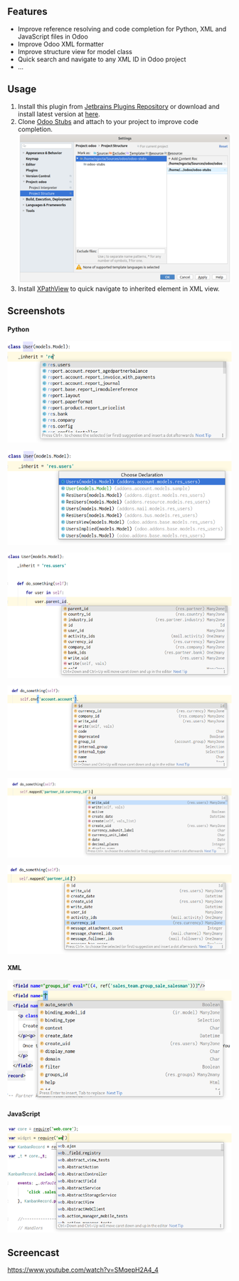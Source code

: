 ## Features
* Improve reference resolving and code completion for Python, XML and JavaScript files in Odoo</li>
* Improve Odoo XML formatter
* Improve structure view for model class
* Quick search and navigate to any XML ID in Odoo project
* ...

## Usage
1. Install this plugin from [Jetbrains Plugins Repository](https://plugins.jetbrains.com/plugin/13499-pycharm-odoo/)
or download and install latest version at [here](https://github.com/trinhanhngoc/pycharm-odoo/releases).
2. Clone [Odoo Stubs](https://github.com/trinhanhngoc/odoo-stubs) and attach to your project to improve code completion.
![](images/odoo-stubs.png)
3. Install [XPathView](https://plugins.jetbrains.com/plugin/12478-xpathview--xslt) to quick navigate to inherited element in XML view.

## Screenshots
#### Python
![Model name completion](images/model-name-completion.png)

![Go to model declaration](images/go-to-model-declaration.png)

![Model member completion](images/model-member-completion-1.png)

![Model member completion](images/model-member-completion-2.png)

![Model member completion](images/model-member-completion-3.png)

![Field path completion](images/field-path-completion.png)

#### XML
![XML completion](images/xml-completion.png)

#### JavaScript
![JavaScript completion](images/js-completion.png)

## Screencast
https://www.youtube.com/watch?v=SMqepH2A4_4